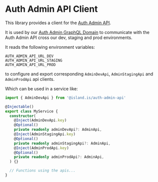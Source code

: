 <!-- gitbook-navigation: "Admin API" -->
# Auth Admin API Client

This library provides a client for the [Auth Admin API](../../../../apps/services/auth/admin-api/README.md).

It is used by our [Auth Admin GraphQL Domain](../../../../libs/api/domains/auth-admin/README.md) to communicate with the Auth Admin API cross our dev, staging and prod environments.

It reads the following environment variables:

```
AUTH_ADMIN_API_URL_DEV
AUTH_ADMIN_API_URL_STAGING
AUTH_ADMIN_API_URL_PROD
```

to configure and export corresponding `AdminDevApi`, `AdminStagingApi` and `AdminProdApi` api clients.

Which can be used in a service like:

```typescript
import { AdminDevApi } from '@island.is/auth-admin-api'

@Injectable()
export class MyService {
  constructor(
    @Inject(AdminDevApi.key)
    @Optional()
    private readonly adminDevApi?: AdminApi,
    @Inject(AdminStagingApi.key)
    @Optional()
    private readonly adminStagingApi?: AdminApi,
    @Inject(AdminProdApi.key)
    @Optional()
    private readonly adminProdApi?: AdminApi,
  ) {}

  // Functions using the apis...
}
```
